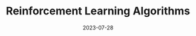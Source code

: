 ---
title: "Reinforcement Learning Algorithms"
description: "A library filled with my implentation of reinforcement learning algorithms."
date: 2023-07-28
redirect: "https://github.com/ahadjawaid/rl-algorithms"
img: "assets/img/robot.png"
---